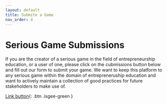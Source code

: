 ```yaml
---
layout: default
title: Submite a Game
nav_order: 4
---
```


# Serious Game Submissions  

If you are the creator of a serious game in the field of entrepreneurship education, or a user of one, please click on the cubmissions button below and fill out our form to submit your game. We want to keep this platform to any serious game within the domain of entrepreneruship education and want to actively maintain a collection of good practices for future stakeholders to make use of. 

[Link button](http://google.com/){: .btn .isgee-green }
